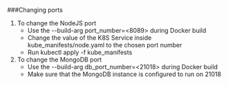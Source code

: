 ###Changing ports
1. To change the NodeJS port
    * Use the --build-arg port_number=<8089> during Docker build
    * Change the value of the K8S Service inside kube_manifests/node.yaml to the chosen port number
    * Run kubectl apply -f kube_manifests
2. To change the MongoDB port
    * Use the --build-arg db_port_number=<21018> during Docker build
    * Make sure that the MongoDB instance is configured to run on 21018

